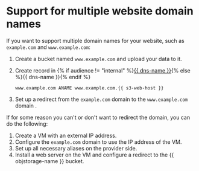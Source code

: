 # Support for multiple website domain names

If you want to support multiple domain names for your website, such as `example.com` and `www.example.com`:

1. Create a bucket named `www.example.com` and upload your data to it.
1. Create record in {% if audience != "internal" %}[{{ dns-name }}](../../../dns/operations/resource-record-create.md){% else %}{{ dns-name }}{% endif %}

    ```
    www.example.com ANAME www.example.com.{{ s3-web-host }}
    ```

3. Set up a redirect from the `example.com` domain to the `www.example.com` domain .

If for some reason you can't or don't want to redirect the domain, you can do the following:

1. Create a VM with an external IP address.
2. Configure the `example.com` domain to use the IP address of the VM.
3. Set up all necessary aliases on the provider side.
4. Install a web server on the VM and configure a redirect to the {{ objstorage-name }} bucket.